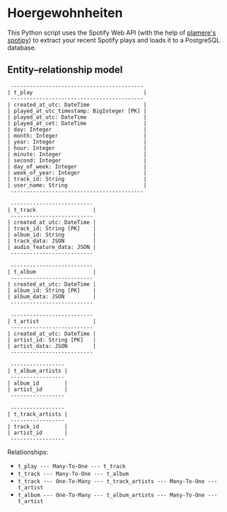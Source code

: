 # Hoergewohnheiten

This Python script uses the Spotify Web API (with the help of [plamere's spotipy](https://github.com/plamere/spotipy)) to extract your recent Spotify plays and loads it to a PostgreSQL database.

## Entity–relationship model
```
 ------------------------------------------
| t_play                                   |
 ------------------------------------------
| created_at_utc: DateTime                 |
| played_at_utc_timestamp: BigInteger [PK] |
| played_at_utc: DateTime                  |
| played_at_cet: DateTime                  |
| day: Integer                             |
| month: Integer                           |
| year: Integer                            |
| hour: Integer                            |
| minute: Integer                          |
| second: Integer                          |
| day_of_week: Integer                     |
| week_of_year: Integer                    |
| track_id: String                         |
| user_name: String                        |
 ------------------------------------------

 --------------------------
| t_track                  |
 --------------------------
| created_at_utc: DateTime |
| track_id: String [PK]    |
| album_id: String         |
| track_data: JSON         |
| audio_feature_data: JSON |
 --------------------------

 --------------------------
| t_album                  |
 --------------------------
| created_at_utc: DateTime |
| album_id: String [PK]    |
| album_data: JSON         |
 --------------------------

 --------------------------
| t_artist                 |
 --------------------------
| created_at_utc: DateTime |
| artist_id: String [PK]   |
| artist_data: JSON        |
 --------------------------

 -----------------
| t_album_artists |
 -----------------
| album_id        |
| artist_id       |
 -----------------

 -----------------
| t_track_artists |
 -----------------
| track_id        |
| artist_id       |
 -----------------
 ```

Relationships:

* `t_play --- Many-To-One --- t_track`
* `t_track --- Many-To-One --- t_album`
* `t_track --- One-To-Many --- t_track_artists --- Many-To-One --- t_artist`
* `t_album --- One-To-Many --- t_album_artists --- Many-To-One --- t_artist`
